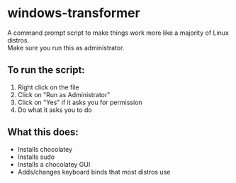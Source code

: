 # windows-transformer
A command prompt script to make things work more like a majority of Linux distros.  
Make sure you run this as administrator.  
## To run the script:  
1. Right click on the file  
2. Click on "Run as Administrator"  
3. Click on "Yes" if it asks you for permission  
4. Do what it asks you to do

## What this does:
- Installs chocolatey
- Installs sudo
- Installs a chocolatey GUI
- Adds/changes keyboard binds that most distros use
